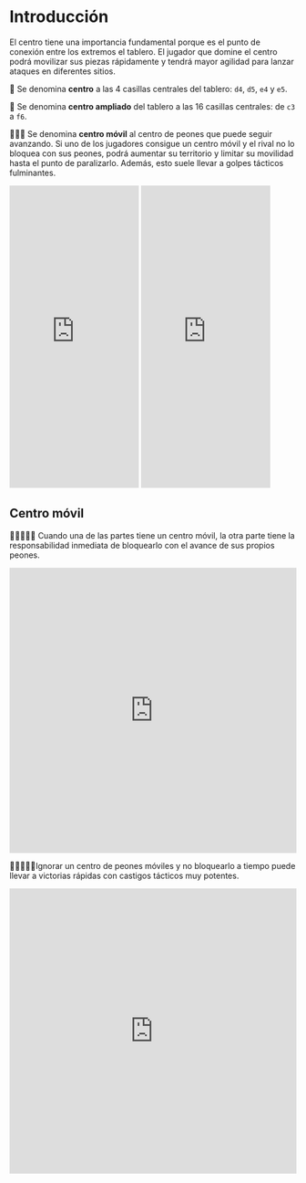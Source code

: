 # Introducción

El centro tiene una importancia fundamental porque es el punto de conexión entre los extremos el tablero. El jugador que domine el centro podrá movilizar sus piezas rápidamente y tendrá mayor agilidad para lanzar ataques en diferentes sitios.

🐪 Se denomina **centro** a las 4 casillas centrales del tablero: `d4`, `d5`, `e4` y `e5`. 

🐫 Se denomina **centro ampliado** del tablero a las 16 casillas centrales: de `c3` a `f6`.

🐪💨💨 Se denomina **centro móvil** al centro de peones que puede seguir avanzando. Si uno de los jugadores consigue un centro móvil y el rival no lo bloquea con sus peones, podrá aumentar su territorio y limitar su movilidad hasta el punto de paralizarlo. Además, esto suele llevar a golpes tácticos fulminantes.

<iframe  width=45% height=530 src="https://lichess.org/study/embed/QU5fAUV4/h7c5dTCP?theme=blue" frameborder=0></iframe>
<iframe width=45% height=530 src="https://lichess.org/study/embed/QU5fAUV4/aK8NcctA?theme=blue" frameborder=0></iframe>

## Centro móvil

🤚🛑🐪💨💨 Cuando una de las partes tiene un centro móvil, la otra parte tiene la responsabilidad inmediata de bloquearlo con el avance de sus propios peones.

<iframe width=100% height=500 src="https://lichess.org/study/embed/QU5fAUV4/8SJ51JNX?theme=blue" frameborder=0></iframe>

🤚🛑🐪💨💨Ignorar un centro de peones móviles y no bloquearlo a tiempo puede llevar a victorias rápidas con castigos tácticos muy potentes. 

<iframe width=100% height=500 src="https://lichess.org/study/embed/QU5fAUV4/S1miQnwG?theme=blue" frameborder=0></iframe>